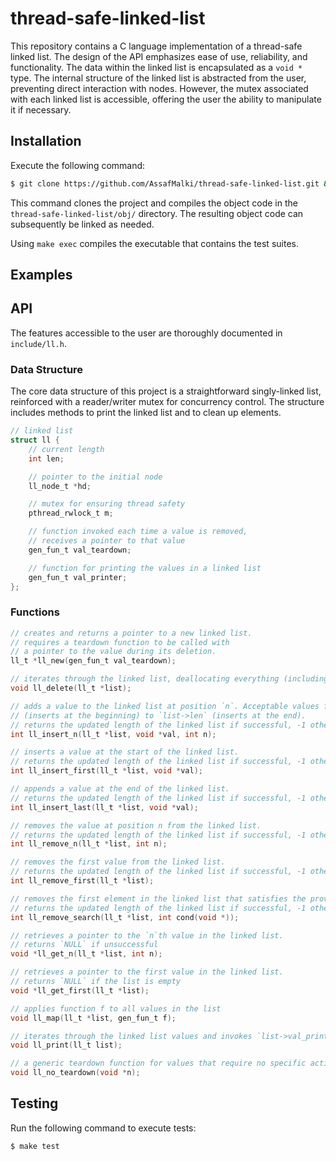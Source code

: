 # thread-safe-linked-list

This repository contains a C language implementation of a thread-safe linked list. The design of the API emphasizes ease of use, reliability, and functionality. The data within the linked list is encapsulated as a `void *` type. The internal structure of the linked list is abstracted from the user, preventing direct interaction with nodes. However, the mutex associated with each linked list is accessible, offering the user the ability to manipulate it if necessary.

## Installation

Execute the following command:

```bash
$ git clone https://github.com/AssafMalki/thread-safe-linked-list.git && cd ./thread-safe-linked-list/ && make o && cd ..
```

This command clones the project and compiles the object code in the `thread-safe-linked-list/obj/` directory. The resulting object code can subsequently be linked as needed.

Using `make exec` compiles the executable that contains the test suites.

## Examples

## API

The features accessible to the user are thoroughly documented in `include/ll.h`.

### Data Structure

The core data structure of this project is a straightforward singly-linked list, reinforced with a reader/writer mutex for concurrency control. The structure includes methods to print the linked list and to clean up elements.

```c
// linked list
struct ll {
    // current length
    int len;

    // pointer to the initial node
    ll_node_t *hd;

    // mutex for ensuring thread safety
    pthread_rwlock_t m;

    // function invoked each time a value is removed,
    // receives a pointer to that value
    gen_fun_t val_teardown;

    // function for printing the values in a linked list
    gen_fun_t val_printer;
};
```

### Functions

```c
// creates and returns a pointer to a new linked list.
// requires a teardown function to be called with
// a pointer to the value during its deletion.
ll_t *ll_new(gen_fun_t val_teardown);

// iterates through the linked list, deallocating everything (including `list`)
void ll_delete(ll_t *list);

// adds a value to the linked list at position `n`. Acceptable values for n range from `0`
// (inserts at the beginning) to `list->len` (inserts at the end).
// returns the updated length of the linked list if successful, -1 otherwise
int ll_insert_n(ll_t *list, void *val, int n);

// inserts a value at the start of the linked list.
// returns the updated length of the linked list if successful, -1 otherwise
int ll_insert_first(ll_t *list, void *val);

// appends a value at the end of the linked list.
// returns the updated length of the linked list if successful, -1 otherwise
int ll_insert_last(ll_t *list, void *val);

// removes the value at position n from the linked list.
// returns the updated length of the linked list if successful, -1 otherwise
int ll_remove_n(ll_t *list, int n);

// removes the first value from the linked list.
// returns the updated length of the linked list if successful, -1 otherwise
int ll_remove_first(ll_t *list);

// removes the first element in the linked list that satisfies the provided condition.
// returns the updated length of the linked list if successful, -1 otherwise
int ll_remove_search(ll_t *list, int cond(void *));

// retrieves a pointer to the `n`th value in the linked list.
// returns `NULL` if unsuccessful
void *ll_get_n(ll_t *list, int n);

// retrieves a pointer to the first value in the linked list.
// returns `NULL` if the list is empty
void *ll_get_first(ll_t *list);

// applies function f to all values in the list
void ll_map(ll_t *list, gen_fun_t f);

// iterates through the linked list values and invokes `list->val_printer` on each
void ll_print(ll_t list);

// a generic teardown function for values that require no specific action
void ll_no_teardown(void *n);
```

## Testing

Run the following command to execute tests:

```bash
$ make test
```
